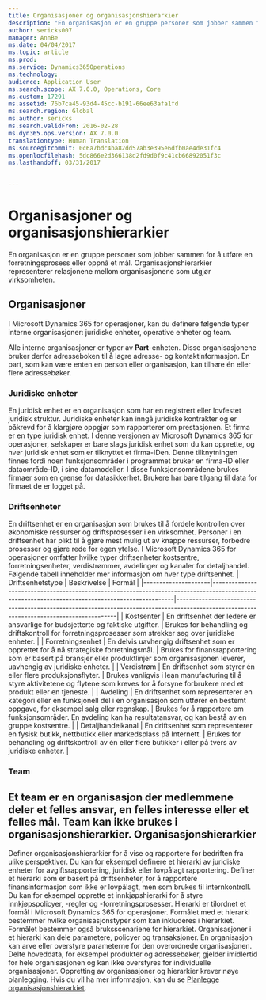 ```yaml
---
title: Organisasjoner og organisasjonshierarkier
description: "En organisasjon er en gruppe personer som jobber sammen for å utføre en forretningsprosess eller oppnå et mål. Organisasjonshierarkier representerer relasjonene mellom organisasjonene som utgjør virksomheten."
author: sericks007
manager: AnnBe
ms.date: 04/04/2017
ms.topic: article
ms.prod: 
ms.service: Dynamics365Operations
ms.technology: 
audience: Application User
ms.search.scope: AX 7.0.0, Operations, Core
ms.custom: 17291
ms.assetid: 76b7ca45-93d4-45cc-b191-66ee63afa1fd
ms.search.region: Global
ms.author: sericks
ms.search.validFrom: 2016-02-28
ms.dyn365.ops.version: AX 7.0.0
translationtype: Human Translation
ms.sourcegitcommit: 0c6a7bdc4ba82dd57ab3e395e6dfb0ae4de31fc4
ms.openlocfilehash: 5dc866e2d366138d2fd9d0f9c41cb66892051f3c
ms.lasthandoff: 03/31/2017


---
```


# <a name="organizations-and-organizational-hierarchies"></a>Organisasjoner og organisasjonshierarkier

En organisasjon er en gruppe personer som jobber sammen for å utføre en forretningsprosess eller oppnå et mål. Organisasjonshierarkier representerer relasjonene mellom organisasjonene som utgjør virksomheten.

<a name="organizations"></a>Organisasjoner
-------------

I Microsoft Dynamics 365 for operasjoner, kan du definere følgende typer interne organisasjoner: juridiske enheter, operative enheter og team.

Alle interne organisasjoner er typer av **Part**-enheten. Disse organisasjonene bruker derfor adresseboken til å lagre adresse- og kontaktinformasjon. En part, som kan være enten en person eller organisasjon, kan tilhøre én eller flere adressebøker.
### <a name="legal-entities"></a>Juridiske enheter

En juridisk enhet er en organisasjon som har en registrert eller lovfestet juridisk struktur. Juridiske enheter kan inngå juridiske kontrakter og er påkrevd for å klargjøre oppgjør som rapporterer om prestasjonen. Et firma er en type juridisk enhet. I denne versjonen av Microsoft Dynamics 365 for operasjoner, selskaper er bare slags juridisk enhet som du kan opprette, og hver juridisk enhet som er tilknyttet et firma-IDen. Denne tilknytningen finnes fordi noen funksjonsområder i programmet bruker en firma-ID eller dataområde-ID, i sine datamodeller. I disse funksjonsområdene brukes firmaer som en grense for datasikkerhet. Brukere har bare tilgang til data for firmaet de er logget på.

### <a name="operating-units"></a>Driftsenheter

En driftsenhet er en organisasjon som brukes til å fordele kontrollen over økonomiske ressurser og driftsprosesser i en virksomhet. Personer i en driftsenhet har plikt til å gjøre mest mulig ut av knappe ressurser, forbedre prosesser og gjøre rede for egen ytelse. I Microsoft Dynamics 365 for operasjoner omfatter hvilke typer driftsenheter kostsentre, forretningsenheter, verdistrømmer, avdelinger og kanaler for detaljhandel. Følgende tabell inneholder mer informasjon om hver type driftsenhet.
| Driftsenhetstype | Beskrivelse                                                                                                                                    | Formål                                                                                                                                 |
|---------------------|------------------------------------------------------------------------------------------------------------------------------------------------|-----------------------------------------------------------------------------------------------------------------------------------------|
| Kostsenter         | En driftsenhet der ledere er ansvarlige for budsjetterte og faktiske utgifter.                                                      | Brukes for behandling og driftskontroll for forretningsprosesser som strekker seg over juridiske enheter.                                         |
| Forretningsenhet       | En delvis uavhengig driftsenhet som er opprettet for å nå strategiske forretningsmål.                                                        | Brukes for finansrapportering som er basert på bransjer eller produktlinjer som organisasjonen leverer, uavhengig av juridiske enheter. |
| Verdistrøm        | En driftsenhet som styrer én eller flere produksjonsflyter.                                                                                  | Brukes vanligvis i lean manufacturing til å styre aktivitetene og flytene som kreves for å forsyne forbrukere med et produkt eller en tjeneste.  |
| Avdeling          | En driftsenhet som representerer en kategori eller en funksjonell del i en organisasjon som utfører en bestemt oppgave, for eksempel salg eller regnskap. | Brukes for å rapportere om funksjonsområder. En avdeling kan ha resultatansvar, og kan bestå av en gruppe kostsentre.   |
| Detaljhandelkanal      | En driftsenhet som representerer en fysisk butikk, nettbutikk eller markedsplass på Internett.                                          | Brukes for behandling og driftskontroll av én eller flere butikker i eller på tvers av juridiske enheter.                                  |

### <a name="teams"></a>Team

Et team er en organisasjon der medlemmene deler et felles ansvar, en felles interesse eller et felles mål. Team kan ikke brukes i organisasjonshierarkier.
Organisasjonshierarkier
--------------------------

Definer organisasjonshierarkier for å vise og rapportere for bedriften fra ulike perspektiver. Du kan for eksempel definere et hierarki av juridiske enheter for avgiftsrapportering, juridisk eller lovpålagt rapportering. Definer et hierarki som er basert på driftsenheter, for å rapportere finansinformasjon som ikke er lovpålagt, men som brukes til internkontroll. Du kan for eksempel opprette et innkjøpshierarki for å styre innkjøpspolicyer, -regler og -forretningsprosesser. Hierarki er tilordnet et formål i Microsoft Dynamics 365 for operasjoner. Formålet med et hierarki bestemmer hvilke organisasjonstyper som kan inkluderes i hierarkiet. Formålet bestemmer også bruksscenariene for hierarkiet. Organisasjoner i et hierarki kan dele parametere, policyer og transaksjoner. En organisasjon kan arve eller overstyre parameterne for den overordnede organisasjonen. Delte hoveddata, for eksempel produkter og adressebøker, gjelder imidlertid for hele organisasjonen og kan ikke overstyres for individuelle organisasjoner. Oppretting av organisasjoner og hierarkier krever nøye planlegging. Hvis du vil ha mer informasjon, kan du se [Planlegge organisasjonshierarkiet](plan-organizational-hierarchy.md).




